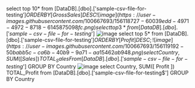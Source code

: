select top 10* from [DataDB].[dbo].['sample-csv-file-for-testing$'] ORDER BY[ Gross Sales ] DESC
 ![image](https://user-images.githubusercontent.com/100667693/156118727-60039edd-4971-4972-8718-6145875098fc.png)
 select top 3 *from [DataDB].[ dbo].['sample-csv-file-for-testing$']
 ![image](https://user-images.githubusercontent.com/100667693/156119006-b16c8b4d-9420-4394-ac49-3ef747a94188.png)
 select top 5* from [DataDB].[dbo].['sample-csv-file-for-testing$']ORDER BY [ Profit ] DESC;
 ![image](https://user-images.githubusercontent.com/100667693/156119192-50babb5c-ca6b-40b9-9a71-aa15462ab948.png)
  select Country, SUM([  Sales ]) TOTAL_Sales From [DataDB].[dbo].['sample-csv-file-for-testing$'] GROUP BY Country
  ![image](https://user-images.githubusercontent.com/100667693/156119426-6c52d46d-d4f6-46b2-b96e-9c10722ab008.png)
 select Country, SUM([ Profit ])  TOTAL_Profit from [DataDB].[dbo].['sample-csv-file-for-testing$'] GROUP BY Country 





 



